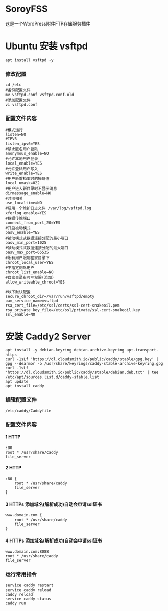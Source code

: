 # SoroyFSS 
这是一个WordPress附件FTP存储服务插件


# Ubuntu 安装 vsftpd

```Shell
apt install vsftpd -y
```
### 修改配置
```Shell
cd /etc
#备份配置文件
mv vsftpd.conf vsftpd.conf.old
#添加配置文件
vi vsftpd.conf
```
### 配置文件内容
```Shell
#模式运行
listen=NO
#IPV6
listen_ipv6=YES
#禁止匿名用户登陆
anonymous_enable=NO
#允许本地用户登录
local_enable=YES
#允许登陆用户写入
write_enable=YES
#用户新增档案时的掩码值
local_umask=022
#用户进入新目录时不显示消息
dirmessage_enable=NO
#时间相关
use_localtime=NO
#启用一个维护日志文件 /var/log/vsftpd.log
xferlog_enable=YES
#数据传输端口
connect_from_port_20=YES
#开启被动模式
pasv_enable=YES
#被动模式式数据连接分配的最小端口
pasv_min_port=1025
#被动模式式数据连接分配的最大端口
pasv_max_port=65535
#所有用户限制在家目录下
chroot_local_user=YES
#不指定例外用户
chroot_list_enable=NO
#自家目录有可写权限(添加)
allow_writeable_chroot=YES

#以下默认配置
secure_chroot_dir=/var/run/vsftpd/empty
pam_service_name=vsftpd
rsa_cert_file=/etc/ssl/certs/ssl-cert-snakeoil.pem
rsa_private_key_file=/etc/ssl/private/ssl-cert-snakeoil.key
ssl_enable=NO
```

# 安装 Caddy2 Server

```Shell
apt install -y debian-keyring debian-archive-keyring apt-transport-https
curl -1sLf 'https://dl.cloudsmith.io/public/caddy/stable/gpg.key' | gpg --dearmor -o /usr/share/keyrings/caddy-stable-archive-keyring.gpg
curl -1sLf 'https://dl.cloudsmith.io/public/caddy/stable/debian.deb.txt' | tee /etc/apt/sources.list.d/caddy-stable.list
apt update
apt install caddy
```
### 编辑配置文件
```Shell
/etc/caddy/Caddyfile
````
### 配置文件内容
#### 1 HTTP
```Shell
:80
root * /usr/share/caddy
file_server
```
#### 2 HTTP
```Shell
:80 {
    root * /usr/share/caddy
    file_server
}
```
#### 3 HTTPs 添加域名(解析成功)自动会申请ssl证书
```Shell
www.domain.com {
    root * /usr/share/caddy
    file_server
}
```
#### 4 HTTPs 添加域名(解析成功)自动会申请ssl证书
```Shell
www.domain.com:8088
root * /usr/share/caddy
file_server
```
### 运行常用指令
```Shell
service caddy restart
service caddy reload
caddy reload
service caddy status
caddy run
```
